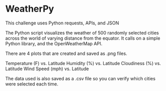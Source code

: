 # WeatherPy

This challenge uses Python requests, APIs, and JSON

The Python script visualizes the weather of 500 randomly selected cities across the world of varying distance from the equator. It calls on a simple Python library, and the OpenWeatherMap API.

There are 4 plots that are created and saved as .png files. 

Temperature (F) vs. Latitude
Humidity (%) vs. Latitude
Cloudiness (%) vs. Latitude
Wind Speed (mph) vs. Latitude

The data used is also saved as a .csv file so you can verify which cities were selected each time. 